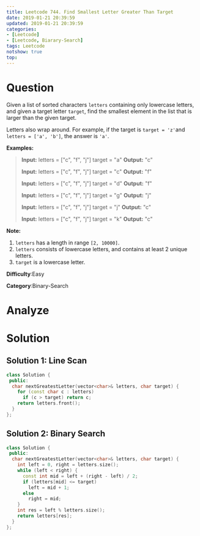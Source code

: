 ```yaml
---
title: Leetcode 744. Find Smallest Letter Greater Than Target
date: 2019-01-21 20:39:59
updated: 2019-01-21 20:39:59
categories: 
- [Leetcode]
- [Leetcode, Biarary-Search]
tags: Leetcode
notshow: true
top:
---
```


# Question

Given a list of sorted characters  `letters`  containing only lowercase letters, and given a target letter  `target`, find the smallest element in the list that is larger than the given target.

Letters also wrap around. For example, if the target is  `target = 'z'`and  `letters = ['a', 'b']`, the answer is  `'a'`.

**Examples:**  

> **Input:**
> letters = ["c", "f", "j"]
> target = "a"
> **Output:** "c"
>
> **Input:**
> letters = ["c", "f", "j"]
> target = "c"
> **Output:** "f"
>
> **Input:**
> letters = ["c", "f", "j"]
> target = "d"
> **Output:** "f"
>
> **Input:**
> letters = ["c", "f", "j"]
> target = "g"
> **Output:** "j"
>
> **Input:**
> letters = ["c", "f", "j"]
> target = "j"
> **Output:** "c"
>
> **Input:**
> letters = ["c", "f", "j"]
> target = "k"
> **Output:** "c"

**Note:**  

1. `letters`  has a length in range  `[2, 10000]`.
2. `letters`  consists of lowercase letters, and contains at least 2 unique letters.
3. `target`  is a lowercase letter.

**Difficulty**:Easy

**Category**:Binary-Search

<!-- more -->

# Analyze

# Solution

## Solution 1: Line Scan

```cpp
class Solution {
 public:
  char nextGreatestLetter(vector<char>& letters, char target) {
    for (const char c : letters)
      if (c > target) return c;
    return letters.front();
  }
};
```

## Solution 2: Binary Search

```cpp
class Solution {
 public:
  char nextGreatestLetter(vector<char>& letters, char target) {
    int left = 0, right = letters.size();
    while (left < right) {
      const int mid = left + (right - left) / 2;
      if (letters[mid] <= target)
        left = mid + 1;
      else
        right = mid;
    }
    int res = left % letters.size();
    return letters[res];
  }
};
```



